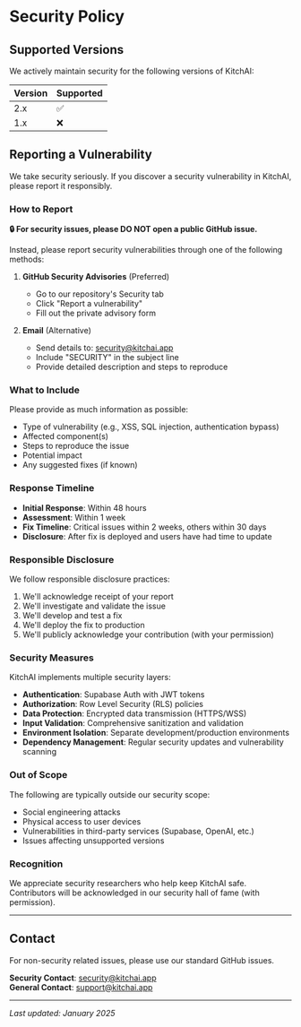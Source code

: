 # Security Policy

## Supported Versions

We actively maintain security for the following versions of KitchAI:

| Version | Supported          |
| ------- | ------------------ |
| 2.x     | :white_check_mark: |
| 1.x     | :x:                |

## Reporting a Vulnerability

We take security seriously. If you discover a security vulnerability in KitchAI, please report it responsibly.

### How to Report

**🔒 For security issues, please DO NOT open a public GitHub issue.**

Instead, please report security vulnerabilities through one of the following methods:

1. **GitHub Security Advisories** (Preferred)
   - Go to our repository's Security tab
   - Click "Report a vulnerability"
   - Fill out the private advisory form

2. **Email** (Alternative)
   - Send details to: security@kitchai.app
   - Include "SECURITY" in the subject line
   - Provide detailed description and steps to reproduce

### What to Include

Please provide as much information as possible:

- Type of vulnerability (e.g., XSS, SQL injection, authentication bypass)
- Affected component(s)
- Steps to reproduce the issue
- Potential impact
- Any suggested fixes (if known)

### Response Timeline

- **Initial Response**: Within 48 hours
- **Assessment**: Within 1 week
- **Fix Timeline**: Critical issues within 2 weeks, others within 30 days
- **Disclosure**: After fix is deployed and users have had time to update

### Responsible Disclosure

We follow responsible disclosure practices:

1. We'll acknowledge receipt of your report
2. We'll investigate and validate the issue
3. We'll develop and test a fix
4. We'll deploy the fix to production
5. We'll publicly acknowledge your contribution (with your permission)

### Security Measures

KitchAI implements multiple security layers:

- **Authentication**: Supabase Auth with JWT tokens
- **Authorization**: Row Level Security (RLS) policies
- **Data Protection**: Encrypted data transmission (HTTPS/WSS)
- **Input Validation**: Comprehensive sanitization and validation
- **Environment Isolation**: Separate development/production environments
- **Dependency Management**: Regular security updates and vulnerability scanning

### Out of Scope

The following are typically outside our security scope:

- Social engineering attacks
- Physical access to user devices
- Vulnerabilities in third-party services (Supabase, OpenAI, etc.)
- Issues affecting unsupported versions

### Recognition

We appreciate security researchers who help keep KitchAI safe. Contributors will be acknowledged in our security hall of fame (with permission).

---

## Contact

For non-security related issues, please use our standard GitHub issues.

**Security Contact**: security@kitchai.app  
**General Contact**: support@kitchai.app

---

*Last updated: January 2025* 